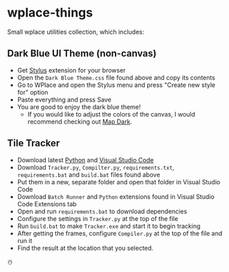 # wplace-things
Small wplace utilities collection, which includes:

## Dark Blue UI Theme (non-canvas)
* Get [Stylus](https://chromewebstore.google.com/detail/stylus/clngdbkpkpeebahjckkjfobafhncgmne) extension for your browser
* Open the `Dark Blue Theme.css` file found above and copy its contents
* Go to WPlace and open the Stylus menu and press "Create new style for" option
* Paste everything and press Save
* You are good to enjoy the dark blue theme!
  * If you would like to adjust the colors of the canvas, I would recommend checking out [Map Dark](https://github.com/autergame/WplacePlugins/tree/main).

## Tile Tracker
* Download latest [Python](https://www.python.org) and [Visual Studio Code](https://code.visualstudio.com/)
* Download `Tracker.py`, `Compilter.py`, `requirements.txt`, `requirements.bat` and `build.bat` files found above
* Put them in a new, separate folder and open that folder in Visual Studio Code
* Download `Batch Runner` and `Python` extensions found in Visual Studio Code Extensions tab
* Open and run `requirements.bat` to download dependencies
* Configure the settings in `Tracker.py` at the top of the file
* Run `build.bat` to make `Tracker.exe` and start it to begin tracking
* After getting the frames, configure `Compiler.py` at the top of the file and run it
* Find the result at the location that you selected.

☃️
